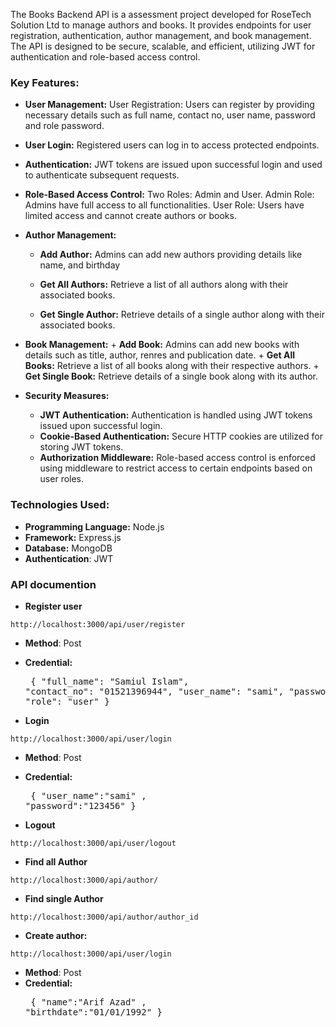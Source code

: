 The Books Backend API is a assessment project developed for RoseTech Solution Ltd to manage authors and books. It provides endpoints for user registration, authentication, author management, and book management. The API is designed to be secure, scalable, and efficient, utilizing JWT for authentication and role-based access control.

### Key Features:

+ **User Management:** User Registration: Users can register by providing necessary details such as full name, contact no, user name, password and role password.

+ **User Login:** Registered users can log in to access protected endpoints.
+ **Authentication:** JWT tokens are issued upon successful login and used to authenticate subsequent requests.

+ **Role-Based Access Control:**
        Two Roles: Admin and User.
        Admin Role: Admins have full access to all functionalities.
        User Role: Users have limited access and cannot create authors or books.

+ **Author Management:**
    + **Add Author:** Admins can add new authors providing details like name, and birthday

    + **Get All Authors:** Retrieve a list of all authors along with their associated books.

    + **Get Single Author:** Retrieve details of a single author along with their associated books.

+ **Book Management:**
        + **Add Book:** Admins can add new books with details such as title, author, renres and publication date.
        + **Get All Books:** Retrieve a list of all books along with their respective authors.
        + **Get Single Book:** Retrieve details of a single book along with its author.

+ **Security Measures:**
    + **JWT Authentication:** Authentication is handled using JWT tokens issued upon successful login.
    + **Cookie-Based Authentication:** Secure HTTP cookies are utilized for storing JWT tokens.
    + **Authorization Middleware:** Role-based access control is enforced using middleware to restrict access to certain endpoints based on user roles.

### Technologies Used:
+ **Programming Language:**  Node.js
+ **Framework:** Express.js
+ **Database:** MongoDB
+ **Authentication**: JWT
    
### API documention
+ **Register user**
```
http://localhost:3000/api/user/register
```
+ **Method**: Post
+ **Credential:** <pre> {
  "full_name": "Samiul Islam",
  "contact_no": "01521396944",
  "user_name": "sami",
  "password": "123456",
  "role": "user"
}</pre>

+ **Login**
```
http://localhost:3000/api/user/login
```
+ **Method**: Post
+ **Credential:** <pre> {
    "user_name":"sami" ,
    "password":"123456"
}</pre>

+ **Logout**
```
http://localhost:3000/api/user/logout
```
+ **Find all Author**
```
http://localhost:3000/api/author/
```
+ **Find single Author**
```
http://localhost:3000/api/author/author_id
```
+ **Create author:**
```
http://localhost:3000/api/user/login
```
+ **Method**: Post
+ **Credential:** <pre> {
    "name":"Arif Azad" ,
    "birthdate":"01/01/1992"
}</pre>